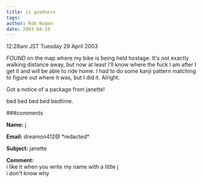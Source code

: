 ```yaml
---
title: zz goodness
tags: 
author: Rob Nugen
date: 2003-04-28
---
```


<p class=date>12:28am JST Tuesday 29 April 2003</p>

<p><em>FOUND</em> on the map where my bike is being held hostage.
It's not exactly walking distance away, but now at least I'll know
where the fuck I am after I get it and will be able to ride home.  I
had to do some kanji pattern matching to figure out where it was, but
I did it.  Alright.</p>

<p>Got a notice of a package from janette!</p>

<p>bed bed bed bed bedtime.</p>


###comments


<p><b>Name:</b> j

<p><b>Email:</b> dreamon412@ *redacted*

<p><b>Subject:</b> janette

<p><b>Comment:</b>
<br>i like it when you write my name with a little j<br>
i don't know why

